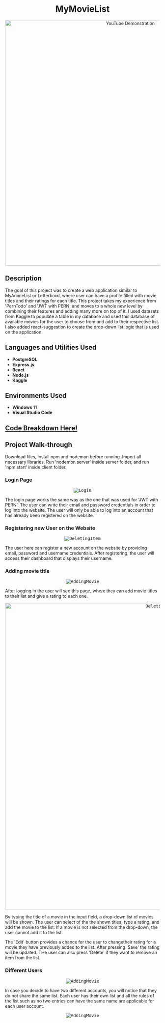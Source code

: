 
<h1 align="center">MyMovieList</h1>

<p align="center">
  <a href="https://www.youtube.com/watch?v=h8sp7vFeV7c"><img src="https://i.imgur.com/NpJRsFX.gif" alt="YouTube Demonstration" width="800"></a>
</p>

<h2>Description</h2>

<p>The goal of this project was to create a web application similar to MyAnimeList or Letterboxd, where user can have a profile filled with movie titles and their ratings for each title. This project takes my experience from 'PernTodo' and 'JWT with PERN' and moves to a whole new level by combining their features and adding many more on top of it. I used datasets from Kaggle to populate a table in my database and used this database of available movies for the user to choose from and add to their respective list. I also added react-suggestion to create the drop-down list logic that is used on the application.</p>

<h2>Languages and Utilities Used</h2>

<ul>
  <li><b>PostgreSQL</b></li>
  <li><b>Express.js</b></li>
  <li><b>React</b></li>
  <li><b>Node.js</b></li>
  <li><b>Kaggle</b></li>
</ul>

<h2>Environments Used</h2>

<ul>
  <li><b>Windows 11</b></li>
  <li><b>Visual Studio Code</b></li>
</ul>

<h2>
<a href="https://github.com/pedromussi1/MyMovieList/blob/main/READCODE.md">Code Breakdown Here!</a>
</h2>

<h2>Project Walk-through</h2>

<p>Download files, install npm and nodemon before running. Import all necessary libraries. Run 'nodemon server' inside server folder, and run 'npm start' inside client folder.</p>

<h3>Login Page</h3>

<p align="center">
  <kbd><img src="https://i.imgur.com/9p4H4wO.png?1" alt="Login"></kbd>
</p>

<p>The login page works the same way as the one that was used for 'JWT with PERN'. The user can write their email and password credentials in order to log into the website. The user will only be able to log into an account that has already been registered on the website.</p>

<h3>Registering new User on the Website</h3>

<p align="center">
  <kbd><img src="https://i.imgur.com/RhRDuUr.png?1" alt="DeletingItem"></kbd>
</p>

<p>The user here can register a new account on the website by providing email, password and username credentials. After registering, the user will access their dashboard that displays their username.</p>

<h3>Adding movie title</h3>

<p align="center">
  <kbd><img src="https://i.imgur.com/0n9B35x.png" alt="AddingMovie"></kbd>
</p>

<p>After logging in the user will see this page, where they can add movie titles to their list and give a rating to each one.</p>

<p align="center">
  <kbd><img src="https://i.imgur.com/NpJRsFX.gif" alt="DeletingItem" width="1000"></kbd>
</p>

<p>By typing the title of a movie in the input field, a drop-down list of movies will be shown. The user can select of the the shown titles, type a rating, and add the movie to the list. If a movie is not selected from the drop-down, the user cannot add it to the list.</p>
<p>The 'Edit' button provides a chance for the user to changetheir rating for a movie they have previously added to the list. After pressing 'Save' the rating will be updated. THe user can also press 'Delete' if they want to remove an item from the list.</p>

<h3>Different Users</h3>

<p align="center">
  <kbd><img src="https://i.imgur.com/7lvQk5H.png" alt="AddingMovie"></kbd>
</p>

<p>In case you decide to have two different accounts, you will notice that they do not share the same list. Each user has their own list and all the rules of the list such as no two entries can have the same name are applicable for each user account.</p>

<p align="center">
  <kbd><img src="https://i.imgur.com/emqUmc0.png" alt="AddingMovie"></kbd>
</p>
